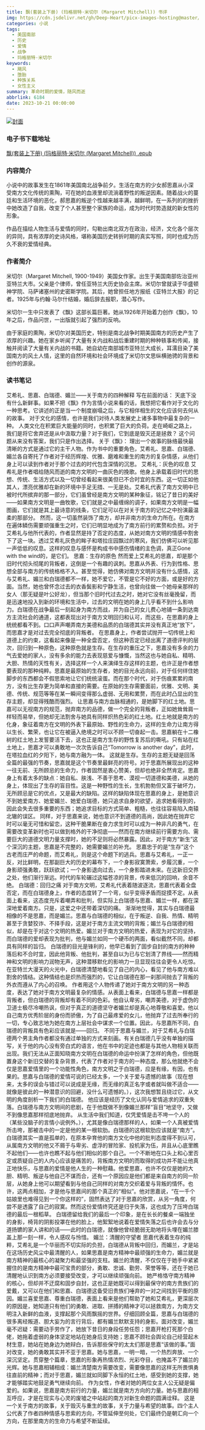 ```yaml
---
title: 飘(套装上下册) (玛格丽特·米切尔 (Margaret Mitchell)) 书评
img: https://cdn.jsdelivr.net/gh/Deep-Heart/picx-images-hosting@master/boomments/飘(套装上下册).54t4psnsd6s0.webp
categories: 小说
tags:
  - 美国南部
  - 历史
  - 爱情
  - 战争
  - 玛格丽特·米切尔
keywords:
  - 飓风
  - 堕胎
  - 种族关系
  - 女性主义
summary: 革命时期的爱情，随风而逝
abbrlink: 6184
date: 2023-10-21 00:00:00
---
```


[![封面](https://cdn.jsdelivr.net/gh/Deep-Heart/picx-images-hosting@master/boomments/飘(套装上下册).54t4psnsd6s0.webp)]()
### 电子书下载地址
[飘(套装上下册) (玛格丽特·米切尔 (Margaret Mitchell)) .epub](https://url57.ctfile.com/f/23765157-960584127-0a7ed9?p=9554)

### 内容简介
小说中的故事发生在1861年美国南北战争前夕。生活在南方的少女郝思嘉从小深受南方文化传统的熏陶，可在她的血液里却流淌着野性的叛逆因素。随着战火的蔓廷和生活环境的恶化，郝思嘉的叛逆个性越来越丰满，越鲜明，在一系列的的挫折中她改造了自我，改变了个人甚至整个家族的命运，成为时代时势造就的新女性的形象。

作品在描绘人物生活与爱情的同时，勾勒出南北双方在政治，经济，文化各个层次的异同，具有浓厚的史诗风格，堪称美国历史转折时期的真实写照，同时也成为历久不衰的爱情经典。

### 作者简介
米切尔（Margaret Mitchell, 1900-1949）美国女作家。出生于美国南部佐治亚州亚特兰大市。父亲是个律师，曾任亚特兰大历史协会主席。米切尔曾就读于华盛顿神学院、马萨诸塞州的史密斯学院。其后，她曾担任地方报纸《亚特兰大报》的记者。1925年与约翰·马尔什结婚，婚后辞去报职，潜心写作。

米切尔一生中只发表了《飘》这部长篇巨著。她从1926年开始着力创作《飘》，10 年之后，作品问世，一出版就引起了强烈的反响。

由于家庭的熏陶，米切尔对美国历史，特别是南北战争时期美国南方的历史产生了浓厚的兴趣。她在家乡听闻了大量有关内战和战后重建时期的种种轶事和传闻，接触并阅读了大量有关内战的书籍。她自幼在南部城市亚特兰大成长，耳濡目染了美国南方的风土人情，这里的自然环境和社会环境成了米切尔文思纵横驰骋的背景和创作的源泉。

### 读书笔记
艾希礼、思嘉、白瑞德、媚兰——关于南方的四种解释
写在前面的话：
天底下没有什么新鲜事。如果不把《飘》作为言情小说来看的话，我想把它看作对于文化的一种思考。它讲述的正是当一个制度崩塌之后，与它相伴相生的文化应该何去何从的故事。
对于文化的感情，也许是我们对待人类发展史上诸多事物中最复杂的一种。
人类文化在积累巨大能量的同时，也积累了巨大的负荷。走在崎岖之路上，我们是将它舍弃还是从中汲取力量？对于我们，它到底是毁灭还是拯救？
这个问题从来没有答案，我们只是作出选择。
关于《飘》：
理出一个故事的脉络最快最清晰的方式是通过它的主干人物。作为书中的重要角色，艾希礼、思嘉、白瑞德、媚兰各自寄托了作者对于经历辉煌、优雅、磨难和重生的南方的复杂情感，从他们身上可以读到作者对于那个过去的时代包含深情的沉思。
艾希礼：灰色的叹息
艾希礼是作者唱给随风而逝的南方文明的一曲灰色的挽歌。他身上承载着旧时代的思想、传统、生活方式以及一切曾经看起来很美但已不合时宜的东西。这一切正如他其人，漂亮优雅却在新的环境中手足无措、一无是处。艾希礼代表了南方文明中已被时代所摈弃的那一部分，它们虽曾经是南方文明的某种象征，铭记了昔日的美好——如果南方文明是一曲牧歌，它们就是之中最缠绵的调子，如果南方文明是一幅图画，它们就是其上最诗意的线条，它们足可以在对关于南方的记忆之中扮演最温柔的那部分。
然而，这一切虽然装饰了南方，却并非南方的生命力所在。在南方在遍体鳞伤需要顽强重生之时，它们已明显地成为了南方前行的累赘和负担。对于艾希礼与他所代表的，作者显然是持了否定的态度，从她对南方文明的情感中割舍下了这一块。透过艾希礼灰色的眸子和塔拉庄园飘过的寒风，我们仿佛可以听见那一声低低的叹息。这样的叹息与感怀是构成书中感伤情绪的主色调，真正Gone with the wind的，是它们。
思嘉：生存的原色
然而爱上艾希礼的思嘉，却是那个旧时代彻头彻尾的背叛者，这倒是一个有趣的讽刺。思嘉从外表、行为到性格、思想全部与南方的传统格格不入。甚至觉得，她仿佛对南方文明并没有什么感情，这与艾希礼、媚兰和白瑞德都不一样，她不爱它，不管是它不好的方面，或是好的方面。当然，她也曾怀念过去的衣香鬓影和宁静生活，也曾向往做一个她母亲那样的女人（那无疑是叶公好龙），但当那个旧时代过去之时，她对它没有丝毫挽留，而是迅速地投入到新的环境和生活中，过去的文明在她的身上几乎看不到什么影响力。白瑞德在战争最后一刻起身为南方而战，并为自己的女儿费心地铺一条到达南方主流社会的通道，这都表现出对于南方文明回归和认可，而这些，在思嘉的身上统统都看不到。口口声声嘲弄南方美德和品质的白瑞德其实并没有真正地“放下”，而思嘉才是对过去完全彻底的背叛者。
在思嘉身上，作者尝试抛开一切传统上和道德上的约束，这看起来像是一种全盘否定，但这种否定已经出离了道德评判的层次，回归到一种原色，这种原色就是生存。在生存的重压之下，思嘉没有多余的力气去爱她的家人，没有多余的能力去表现慈爱与慷慨，当然这也与她自私、精明、大胆、热情的天性有关，选择这样一个人来演绎生存这样的主题，也许正是作者想要表现的那种纯粹。思嘉是最原始的生存者，她的目光永远向前，对于任何绊住她脚步的东西都会不假思索地让它们统统滚蛋。而在那个时代，对于伤痕累累的南方，没有比生存更为简单和直接的需要。在原始的生存需要面前，优雅、文明、美德、传统、规范等等在某一瞬间变得那么虚弱、无用和累赘，而在此时凸显出的生存主题，却显得残酷而强烈。
让思嘉与南方血脉相通的，是她脚下的红土地。思嘉可以无视南方的规范，抛弃南方的品德，做一个完全的背叛者，正如她耸耸肩一样轻而易举，但她却无法割舍与她具有同样炽热色彩的红土地。红土地就是南方的化身，象征着南方在文明的外表下最原始、野性的生命力，这样的生命力让南方得以生长、繁荣，也让它在被逼入绝境之时可以不顾一切奋起一击。思嘉躺在十二橡树的红土地上发誓要活下去，这也正是南方生存的野性复苏后的嘶吼。只有站在红土地上，思嘉才可以勇敢地一次次告诉自己“Tomorrow is another day”，此时，在塔拉血红的夕阳下，她与南方融为一体。
这就是生存。生存的主题无疑是回荡全篇的最强的节奏，思嘉就是这个节奏里最鲜亮的符号。对于思嘉所展现出的这种一往无前、无所顾忌的生命力，作者固然是衷心赞美，但却也绝非全然肯定。思嘉身上有着太多的缺点：她自私、肤浅、不善于思考、漠视一切道德和美德，从她的身上，体现出了生存的盲目性。这是一种野性的生长，生机勃勃但又富于破坏力，无所顾忌是它的优点，又是最大的缺陷。这样的缺陷体现在思嘉的身上，是她意识不到她爱南方、她爱媚兰、她爱白瑞德，她只追求自身的欲望，追求她看得到的，因此会失去很多重要的东西；她追求目标的方式简单、粗糙，也往往容易陷入南辕北辙的误区。
同样，对于思嘉来说，她也意识不到道德的高尚，因此她在抛弃它时可以毫无可惜和留恋，这种干脆果断在奋力求生时可以成为一种非凡的勇气，在需要改变革新时也可以做到格外的干净彻底——然而在南方继续前行需要方向、需要巨大的道德文明力量支撑时，她的不足则将必然暴露。因此，对于南方“新生”这个深沉的主题，思嘉是不完整的，她需要媚兰的补充。
思嘉忠于的是“生存”这个古老而庄严的命题，而艾希礼，则是这个命题下的逃兵。思嘉与艾希礼，一正一反，对比鲜明，在那副巨大的历史的幕布下，一个身影寂寞萧索，步履沉重，一个身影顽强勇敢，跃跃欲试；一个身影退向过去，一个身影踏进未来。在这新旧交界之处，他们渐行渐远。时代的车轮碾过这幅苍凉的背景，传来低沉的回响，余音不绝。
白瑞德：回归之痛
对于南方文明，艾希礼代表着随波逐流，思嘉代表着全盘否定，而在白瑞德身上，作者的态度转了一个弯，似乎变得矛盾而捉摸不定。从表面上看来，这态度充斥着嘲弄和批判，但实际上白瑞德与思嘉、媚兰一样，都在深深地爱着南方。只是，这爱之中还带着深切的痛。
渐渐地觉得，其实与白瑞德最相像的不是思嘉，而是媚兰。思嘉与白瑞德的相似，在于叛逆、自我、热情、精明甚至于贪婪狡诈、不择手段，这是对于南方主流文明的背叛；媚兰与白瑞德的相似，却是在于对这个文明的热爱。媚兰对于南方文明的热爱，表现为对它的坚持，而白瑞德的爱却表现为批判，他与媚兰如同一个硬币的两面，看似截然不同，却都具有同样的旨归。
白瑞德的目光是锋利的，他早已看到了固步自封的南方的种种落后和不合时宜，因此他背叛、他批判，甚至自以为已与它划清了界线——然而精神和文明的影响力润物无声，这种潜移默化的影响力一旦显现往往会更令人吃惊。在亚特兰大漫天的火光中，白瑞德清楚地看见了自己的内心，看见了他与南方难以割舍的情结。这种情结也是炽热而强烈的，它让白瑞德在那一刹那间抛去了背叛的外衣而遵从了内心的召唤。
作者用这个人物传递了她对于南方文明的另一种态度，表达了她对于南方文明最复杂的情感。从表面上看来，白瑞德与思嘉一样都是背叛者，但白瑞德的背叛却有着不同的色彩。他自认卑劣，嘲弄美德，对于虚伪的卫道士极尽冷嘲热讽，但对于真正的道德坚守者媚兰却是真心地尊敬和喜爱。他以自己南方优秀阶层的身份而骄傲，为了自己最疼爱的女儿，他抛弃了过去所奉行的一切，专心致志地为她在南方上层社会中谋求一个位置。因此，与思嘉所不同，白瑞德的背叛具有色彩应该就是——回归。
不同于思嘉与媚兰，对于艾希礼与白瑞德两个男主角作者都没有通过单独的方式来刻画。有关白瑞德几乎没有单独的描写，关于他的内心没有旁白式的语言，他在书中的足迹也都是与其他人物相关联而出现。我们无法从正面知晓南方文明在白瑞德的命运中扮演了怎样的角色，但他既置身这个新旧交替的复杂背景，代表了作者对于南方的一种态度，那么他就绝不会仅是思嘉爱情里的一个功能性角色，南方文明之于白瑞德，应是有缘，有因，也有果的。思嘉与白瑞德的爱情可说的已经太多，一个关于爱与遗憾的故事（现在想来，太多的误会与错过可以说成是无缘，而无缘的真正名字或者就叫做不适合——就像是彼此的一种潜意识的回避，没什么可遗憾的。），这次我想暂且绕过它，从文明的角度剖析一下我们的白瑞德。
他应该是经历了文化认同与爱情追求的双重失落。白瑞德与南方文明间的悲剧，在于他既做不到像媚兰那样“盲目”地坚守，又做不到像思嘉那样彻底地抛弃。
从生活中我们知道，仅凭爱情是击不垮一个人的（某些没脑子的言情小说例外。），尤其是像白瑞德那样的人，如果一个人真被爱情所击垮，那被击中的一定是他的某一根软肋。白瑞德的这根软肋应该就是“南方”。
白瑞德其实一直是孤单的，在原本孕育他的南方文化中他的批判态度得不到认可，从属南方文明的他又不屑于与卑劣、虚浮的冒险家、投机家为伍，并且从心底里瞧不起他们——也许也瞧不起与他们相似的那个自己。一个不断地在口头上和心里否定或质疑自己的人内心应该是痛苦的，背叛南方文明的而取得的成功并不能让他真正地快乐，与思嘉的爱情是他人生的一种慰藉。他爱思嘉，也许不仅仅是她的大胆、精明、叛逆与他自己不谋而合，还有一个原因应是他们都是来自南方的同一阶层，从她身上他可以期望看到与他自己同样的对南方交织着爱与背叛的情怀。也许，这两点相加，才是他与思嘉间的那个真正的“相似”。他对思嘉说，“在一千个姑娘里也难得见到一个你这样的”，固然表达了对于思嘉的欣赏，从另一角度，何尝不是透露了自己的寂寞。然而这份爱情终究还是归于失落，这也成为了压垮白瑞德的最后一根稻草。
白瑞德留给我们的最后一个印象，是在长长的餐桌一端独坐的身影，椅背的阴影投罩在他的脸上，他絮絮地说着在爱情失落之后也许会去与分道扬镳的家人讲和的话——此时的白瑞德，就像他曾经脆弱无助地将头埋在媚兰膝盖上那一刻一样，令人感叹与怜惜。
媚兰：清醒的守望者
思嘉代表着生存的纯粹，艾希礼是一个华丽而不切实际的负担，白瑞德从背叛中回归，而媚兰，才是站在这场历史风尘中最清醒的人，如果思嘉是南方精神中最顽强的生命力，媚兰就是南方精神的最核心的凝聚力和最坚强的支柱。媚兰的清醒，不仅仅在于她手中紧紧握住的是南方精神中最可宝贵的部分，勇敢、忠诚、勤劳、荣誉等等，还在于她已清醒地认识到南方必须要接受改变，才可以继续顽强向前。
她严格恪守南方精神的核心，但却并不迂腐和固步自封，这也正是她既可以得到最保守的南方贵族们的爱戴，又可以在他们和思嘉、白瑞德这备受旧贵族们唾弃的一对之间找到平衡的原因。媚兰喜爱思嘉、尊重白瑞德，表面上看来是他们帮助了她和艾希礼，更深层次的原因是，她知道只有他们的勇敢、进取、拼搏的精神才可以拯救南方，为南方文明注入新鲜的血液，支撑起那个风雨飘摇的世界。仔细回顾全篇，思嘉与白瑞德的很多离经叛道、胆大妄为的言行背后，都有媚兰默默支持的身影。面对改变，媚兰毫不迟疑：需要动手劳作了，她放下昔日的身段任劳任怨；思嘉开枪打死那个白佬，她拖着虚弱的身体坚定地站在她身后支持她；思嘉不顾社会舆论自己经营起木材生意，她站在她身边为她辩白，告诉那些保守的太太们那是思嘉“该做的事。”面对改变，她的勇敢其实并不亚于思嘉。她与思嘉，一明一暗，一个热烈奔放、一个深沉坚定。贯穿整个篇章，思嘉的形象再热情浓烈、光彩夺目，也掩盖不了媚兰的光辉。她与思嘉相辅相成：媚兰清楚南方需要改变，需要像思嘉的这样无所畏惧勇往直前的精神；而对于思嘉，媚兰就如同脚下永恒的红土地，感受到她的支撑，她才能够踏实地鼓足勇气继续向前。
作为女性，作者对她的两位女主人公无疑是偏爱的。如果说，思嘉是南方前行的力量，媚兰就是南方方向的力量。她与思嘉的相互呼应，才是在现实与心灵的废墟之中站起的南方对新生命题的圆满诠释。
这是一个关于南方的故事，关于毁灭与重生的故事，关于力量与希望的故事。四个主人公代表了作者四种情感与思索的方向，不管延伸至何处，它们最终仍是朝汇向一个方向，在那里南方的生命力与希望不断延续。
